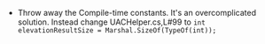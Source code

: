 - Throw away the Compile-time constants. It's an overcomplicated solution. Instead change UACHelper.cs,L#99 to `int elevationResultSize = Marshal.SizeOf(TypeOf(int));`
